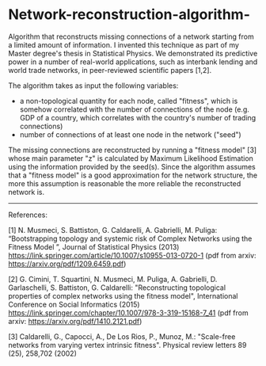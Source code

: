# Network-reconstruction-algorithm-
Algorithm that reconstructs missing connections of a network starting from a limited amount of information. I invented this technique as part of my Master degree's thesis in Statistical Physics. We demonstrated its predictive power in a number of real-world applications, such as interbank lending and world trade networks, in peer-reviewed scientific papers [1,2].

The algorithm takes as input the following variables:

* a non-topological quantity for each node, called "fitness", which is somehow correlated with the number of connections of the node (e.g. GDP of a country, which correlates with the country's number of trading connections)
* number of connections of at least one node in the network ("seed")

The missing connections are reconstructed by running a "fitness model" [3] whose main parameter "z" is calculated by Maximum Likelihood Estimation using the information provided by the seed(s). Since the algorithm assumes that a "fitness model" is a good approximation for the network structure, the more this assumption is reasonable the more reliable the reconstructed network is.  

---
References:

[1] N. Musmeci, S. Battiston, G. Caldarelli, A. Gabrielli, M. Puliga: “Bootstrapping topology and systemic risk of Complex Networks using the Fitness Model ”, Journal of Statistical Physics (2013) https://link.springer.com/article/10.1007/s10955-013-0720-1 (pdf from arxiv: https://arxiv.org/pdf/1209.6459.pdf) 

[2] G. Cimini, T. Squartini, N. Musmeci, M. Puliga, A. Gabrielli, D. Garlaschelli, S. Battiston, G. Caldarelli: "Reconstructing topological properties of complex networks using the fitness model", International Conference on Social Informatics (2015) https://link.springer.com/chapter/10.1007/978-3-319-15168-7_41 (pdf from arxiv: https://arxiv.org/pdf/1410.2121.pdf)

[3] Caldarelli, G., Capocci, A., De Los Rios, P., Munoz, M.: "Scale-free networks from varying vertex intrinsic fitness". Physical review letters 89 (25), 258,702 (2002)
